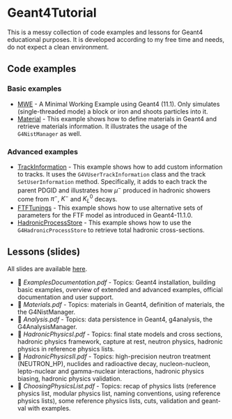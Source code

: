 # Geant4Tutorial
This is a messy collection of code examples and lessons for Geant4 educational purposes. It is developed according to my free time and needs, do not expect a clean environment.

## Code examples
### Basic examples
- [MWE](https://github.com/lopezzot/Geant4Tutorial/tree/main/MWE) - A Minimal Working Example using Geant4 (11.1). Only simulates (single-threaded mode) a block or iron and shoots particles into it.
- [Material](https://github.com/lopezzot/Geant4Tutorial/tree/main/Material) - This example shows how to define materials in Geant4 and retrieve materials information. It illustrates the usage of the `G4NistManager` as well.
### Advanced examples
- [TrackInformation](https://github.com/lopezzot/Geant4Tutorial/tree/main/TrackInformation) - This example shows how to add custom information to tracks. It uses the `G4VUserTrackInformation` class and the track `SetUserInformation` method. Specifically, it adds to each track the parent PDGID and illustrates how $\mu^-$ produced in hadronic showers come from $\pi^-$, $K^-$ and $K_L^0$ decays.
- [FTFTunings](https://github.com/lopezzot/Geant4Tutorial/tree/main/FTFTunings) - This example shows how to use alternative sets of parameters for the FTF model as introduced in Geant4-11.1.0.
- [HadronicProcessStore](https://github.com/lopezzot/Geant4Tutorial/tree/main/HadronicProcessStore) - This example shows how to use the `G4HadronicProcessStore` to retrieve total hadronic cross-sections.

## Lessons (slides)
All slides are available [here](https://cernbox.cern.ch/s/WnpzvYfihfOUxPO).

- :open_file_folder: <em>ExamplesDocumentation.pdf</em> - Topics: Geant4 installation, building basic examples, overview of extended and advanced examples, official documentation and user support.
- :open_file_folder: <em>Materials.pdf</em> - Topics: materials in Geant4, definition of materials, the the G4NistManager.
- :open_file_folder: <em>Analysis.pdf</em> - Topics: data persistence in Geant4, g4analysis, the G4AnalysisManager.
- :open_file_folder: <em>HadronicPhysicsI.pdf</em> - Topics: final state models and cross sections, hadronic physics framework, capture at rest, neutron physics, hadronic physics in reference physics lists.
- :open_file_folder: <em>HadronicPhysicsII.pdf</em> - Topics: high-precision neutron treatment (NEUTRON_HP), nuclides and radioactive decay, nucleon-nucleon, lepto-nuclear and gamma-nuclear interactions, hadronic physics biasing, hadronic physics validation.
- :open_file_folder: <em>ChoosingPhysicsList.pdf</em> - Topics: recap of physics lists (reference physics list, modular physics list, naming conventions, using reference physics lists), some reference physics lists, cuts, validation and geant-val with examples.
